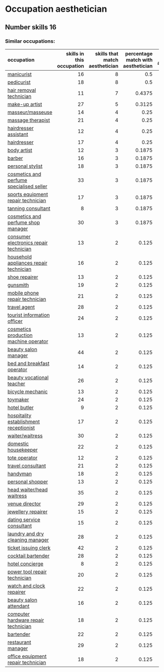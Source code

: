 # Occupation aesthetician
## Number skills 16
### Similar occupations:
| occupation                                                                              |   skills in this occupation |   skills that match aesthetician |   percentage match with aesthetician |   skills not in aesthetician |
|:----------------------------------------------------------------------------------------|----------------------------:|---------------------------------:|-------------------------------------:|-----------------------------:|
| [manicurist](manicurist.md)                                                             |                          16 |                                8 |                               0.5    |                            8 |
| [pedicurist](pedicurist.md)                                                             |                          18 |                                8 |                               0.5    |                           10 |
| [hair removal technician](hair_removal_technician.md)                                   |                          11 |                                7 |                               0.4375 |                            4 |
| [make-up artist](make-up_artist.md)                                                     |                          27 |                                5 |                               0.3125 |                           22 |
| [masseur/masseuse](masseur-masseuse.md)                                                 |                          14 |                                4 |                               0.25   |                           10 |
| [massage therapist](massage_therapist.md)                                               |                          21 |                                4 |                               0.25   |                           17 |
| [hairdresser assistant](hairdresser_assistant.md)                                       |                          12 |                                4 |                               0.25   |                            8 |
| [hairdresser](hairdresser.md)                                                           |                          17 |                                4 |                               0.25   |                           13 |
| [body artist](body_artist.md)                                                           |                          12 |                                3 |                               0.1875 |                            9 |
| [barber](barber.md)                                                                     |                          16 |                                3 |                               0.1875 |                           13 |
| [personal stylist](personal_stylist.md)                                                 |                          18 |                                3 |                               0.1875 |                           15 |
| [cosmetics and perfume specialised seller](cosmetics_and_perfume_specialised_seller.md) |                          33 |                                3 |                               0.1875 |                           30 |
| [sports equipment repair technician](sports_equipment_repair_technician.md)             |                          17 |                                3 |                               0.1875 |                           14 |
| [tanning consultant](tanning_consultant.md)                                             |                           8 |                                3 |                               0.1875 |                            5 |
| [cosmetics and perfume shop manager](cosmetics_and_perfume_shop_manager.md)             |                          30 |                                3 |                               0.1875 |                           27 |
| [consumer electronics repair technician](consumer_electronics_repair_technician.md)     |                          13 |                                2 |                               0.125  |                           11 |
| [household appliances repair technician](household_appliances_repair_technician.md)     |                          16 |                                2 |                               0.125  |                           14 |
| [shoe repairer](shoe_repairer.md)                                                       |                          13 |                                2 |                               0.125  |                           11 |
| [gunsmith](gunsmith.md)                                                                 |                          19 |                                2 |                               0.125  |                           17 |
| [mobile phone repair technician](mobile_phone_repair_technician.md)                     |                          21 |                                2 |                               0.125  |                           19 |
| [travel agent](travel_agent.md)                                                         |                          28 |                                2 |                               0.125  |                           26 |
| [tourist information officer](tourist_information_officer.md)                           |                          24 |                                2 |                               0.125  |                           22 |
| [cosmetics production machine operator](cosmetics_production_machine_operator.md)       |                          13 |                                2 |                               0.125  |                           11 |
| [beauty salon manager](beauty_salon_manager.md)                                         |                          44 |                                2 |                               0.125  |                           42 |
| [bed and breakfast operator](bed_and_breakfast_operator.md)                             |                          14 |                                2 |                               0.125  |                           12 |
| [beauty vocational teacher](beauty_vocational_teacher.md)                               |                          26 |                                2 |                               0.125  |                           24 |
| [bicycle mechanic](bicycle_mechanic.md)                                                 |                          13 |                                2 |                               0.125  |                           11 |
| [toymaker](toymaker.md)                                                                 |                          24 |                                2 |                               0.125  |                           22 |
| [hotel butler](hotel_butler.md)                                                         |                           9 |                                2 |                               0.125  |                            7 |
| [hospitality establishment receptionist](hospitality_establishment_receptionist.md)     |                          17 |                                2 |                               0.125  |                           15 |
| [waiter/waitress](waiter-waitress.md)                                                   |                          30 |                                2 |                               0.125  |                           28 |
| [domestic housekeeper](domestic_housekeeper.md)                                         |                          22 |                                2 |                               0.125  |                           20 |
| [tote operator](tote_operator.md)                                                       |                          12 |                                2 |                               0.125  |                           10 |
| [travel consultant](travel_consultant.md)                                               |                          21 |                                2 |                               0.125  |                           19 |
| [handyman](handyman.md)                                                                 |                          18 |                                2 |                               0.125  |                           16 |
| [personal shopper](personal_shopper.md)                                                 |                          13 |                                2 |                               0.125  |                           11 |
| [head waiter/head waitress](head_waiter-head_waitress.md)                               |                          35 |                                2 |                               0.125  |                           33 |
| [venue director](venue_director.md)                                                     |                          29 |                                2 |                               0.125  |                           27 |
| [jewellery repairer](jewellery_repairer.md)                                             |                          15 |                                2 |                               0.125  |                           13 |
| [dating service consultant](dating_service_consultant.md)                               |                          15 |                                2 |                               0.125  |                           13 |
| [laundry and dry cleaning manager](laundry_and_dry_cleaning_manager.md)                 |                          28 |                                2 |                               0.125  |                           26 |
| [ticket issuing clerk](ticket_issuing_clerk.md)                                         |                          42 |                                2 |                               0.125  |                           40 |
| [cocktail bartender](cocktail_bartender.md)                                             |                          28 |                                2 |                               0.125  |                           26 |
| [hotel concierge](hotel_concierge.md)                                                   |                           8 |                                2 |                               0.125  |                            6 |
| [power tool repair technician](power_tool_repair_technician.md)                         |                          20 |                                2 |                               0.125  |                           18 |
| [watch and clock repairer](watch_and_clock_repairer.md)                                 |                          22 |                                2 |                               0.125  |                           20 |
| [beauty salon attendant](beauty_salon_attendant.md)                                     |                          16 |                                2 |                               0.125  |                           14 |
| [computer hardware repair technician](computer_hardware_repair_technician.md)           |                          18 |                                2 |                               0.125  |                           16 |
| [bartender](bartender.md)                                                               |                          22 |                                2 |                               0.125  |                           20 |
| [restaurant manager](restaurant_manager.md)                                             |                          29 |                                2 |                               0.125  |                           27 |
| [office equipment repair technician](office_equipment_repair_technician.md)             |                          18 |                                2 |                               0.125  |                           16 |

